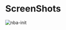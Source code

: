 # ScreenShots

![nba-init](https://user-images.githubusercontent.com/19161796/36169278-35006f66-10d2-11e8-840a-a0e0610d31b1.jpeg)

